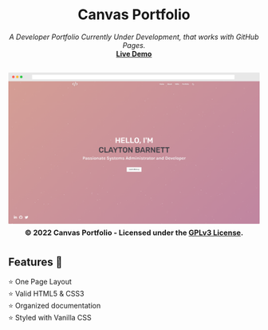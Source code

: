 <div align="center">
<h1>Canvas Portfolio</h1>
<i>A Developer Portfolio Currently Under Development, that works with GitHub Pages.</i><br>
<a href="https://cbarnett427.github.io/Canvas-Portfolio/"><b>Live Demo</b></a>
<h2 align="center">
  <img src="https://github.com/cbarnett427/Canvas-Portfolio/blob/main/img/CanvasExample1.png" alt="Canvas Portfolio"/>
  <sub><sup>© 2022 Canvas Portfolio - Licensed under the <a href="./LICENSE">GPLv3 License</a>.</sup></sub>
  <br>
</h2>
</div>

## Features :tada:
:star: One Page Layout\
:star: Valid HTML5 & CSS3\
:star: Organized documentation\
:star: Styled with Vanilla CSS
